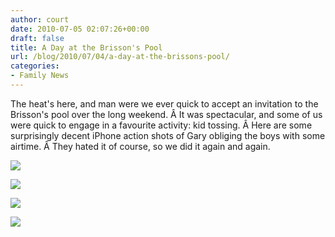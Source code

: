 ```yaml
---
author: court
date: 2010-07-05 02:07:26+00:00
draft: false
title: A Day at the Brisson's Pool
url: /blog/2010/07/04/a-day-at-the-brissons-pool/
categories:
- Family News
---
```


The heat's here, and man were we ever quick to accept an invitation to the Brisson's pool over the long weekend. Â It was spectacular, and some of us were quick to engage in a favourite activity: kid tossing. Â Here are some surprisingly decent iPhone action shots of Gary obliging the boys with some airtime. Â They hated it of course, so we did it again and again.

[![](http://www.vallentyne.com/blog/wp-content/uploads/2010/07/p_1600_1200_F117EFCC-7EEC-4C80-8367-AA7A0F277AAA.jpeg)
](http://www.vallentyne.com/blog/wp-content/uploads/2010/07/p_1600_1200_F117EFCC-7EEC-4C80-8367-AA7A0F277AAA.jpeg)

[![](http://www.vallentyne.com/blog/wp-content/uploads/2010/07/p_1600_1200_4D9A4AC9-185B-4B4E-B36F-37C34355DA8A.jpeg)
](http://www.vallentyne.com/blog/wp-content/uploads/2010/07/p_1600_1200_4D9A4AC9-185B-4B4E-B36F-37C34355DA8A.jpeg)

[![](http://www.vallentyne.com/blog/wp-content/uploads/2010/07/p_1600_1200_4A72BFC1-032C-442F-A2AA-FABFB0900C44.jpeg)
](http://www.vallentyne.com/blog/wp-content/uploads/2010/07/p_1600_1200_4A72BFC1-032C-442F-A2AA-FABFB0900C44.jpeg)

[![](http://www.vallentyne.com/blog/wp-content/uploads/2010/07/p_1600_1200_73F56B1B-2848-4DEF-BA01-0E765105AA07.jpeg)
](http://www.vallentyne.com/blog/wp-content/uploads/2010/07/p_1600_1200_73F56B1B-2848-4DEF-BA01-0E765105AA07.jpeg)
